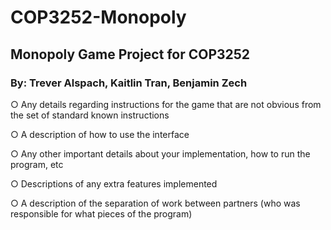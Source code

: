 # COP3252-Monopoly
## Monopoly Game Project for COP3252
### By: Trever Alspach, Kaitlin Tran, Benjamin Zech

○ Any details regarding instructions for the game that are not obvious from the set of
standard known instructions

○ A description of how to use the interface

○ Any other important details about your implementation, how to run the program, etc

○ Descriptions of any extra features implemented

○ A description of the separation of work between partners (who was responsible for what
pieces of the program)
